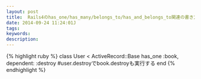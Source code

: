 ```yaml
---
layout: post
title:  Rails4のhas_one/has_many/belongs_to/has_and_belongs_to関連の書き方
date: 2014-09-24 11:24:01J
tags: 
keywords: 
description: 
---
```


{% highlight ruby %}
class User < ActiveRecord::Base
  has_one :book, dependent: :destroy #user.destroyでbook.destroyも実行する
end
{% endhighlight %}
